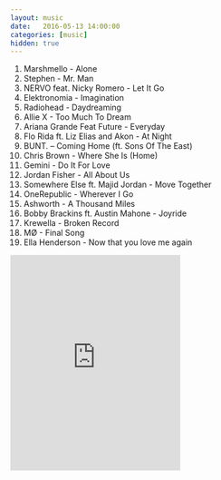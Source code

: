 ```yaml
---
layout: music
date:   2016-05-13 14:00:00
categories: [music]
hidden: true
---
```


1. Marshmello - Alone
2. Stephen - Mr. Man
3. NERVO  feat. Nicky Romero - Let It Go
4. Elektronomia - Imagination
5. Radiohead - Daydreaming
6. Allie X - Too Much To Dream
7. Ariana Grande Feat Future - Everyday
8. Flo Rida ft. Liz Elias and Akon - At Night
9. BUNT. – Coming Home (ft. Sons Of The East)
10. Chris Brown - Where She Is (Home)
11. Gemini - Do It For Love
12. Jordan Fisher - All About Us
13. Somewhere Else ft. Majid Jordan - Move Together
14. OneRepublic - Wherever I Go
15. Ashworth - A Thousand Miles
16. Bobby Brackins ft. Austin Mahone - Joyride
17. Krewella - Broken Record
18. MØ - Final Song
19. Ella Henderson - Now that you love me again

<div class="center">
  <iframe src="https://embed.spotify.com/?uri=spotify%3Aalbum%3A0uMIzWh1uEpHEBell4rlF8&theme=white" width="300" height="380" frameborder="0" allowtransparency="true"></iframe>
</div>